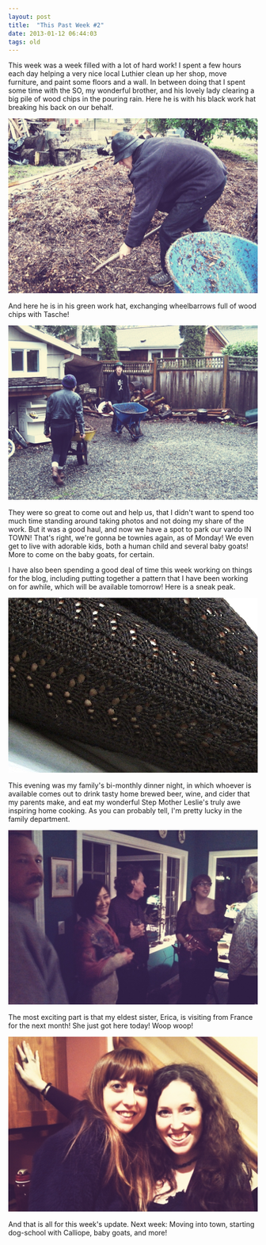 ```yaml
---
layout: post
title:  "This Past Week #2"
date: 2013-01-12 06:44:03
tags: old
---
```

This week was a week filled with a lot of hard work! I spent a few hours each day helping a very nice local Luthier clean up her shop, move furniture, and paint some floors and a wall. In between doing that I spent some time with the SO, my wonderful brother, and his lovely lady clearing a big pile of wood chips in the pouring rain. Here he is with his black work hat breaking his back on our behalf.

![IMG_0553](/uploads/2013/01/IMG_0553.jpg)

And here he is in his green work hat, exchanging wheelbarrows full of wood chips with
Tasche!

![IMG_0555](/uploads/2013/01/IMG_0555.jpg)

They were so great to come out and help us, that I didn't want to spend too much time standing around taking photos and not doing my share of the work. But it was a good haul, and now we have a spot to park our vardo IN TOWN! That's right, we're gonna be townies again, as of Monday! We even get to live with adorable kids, both a human child and several baby goats! More to come on the baby goats, for certain.

I have also been spending a good deal of time this week working on things for the blog, including putting together a pattern that I have been working on for awhile, which will be available tomorrow! Here is a sneak peak.

![preview](/uploads/2013/01/preview.jpg)

This evening was my family's bi-monthly dinner night, in which whoever is available comes out to drink tasty home brewed beer, wine, and cider that my parents make, and eat my wonderful Step Mother Leslie's truly awe inspiring home cooking. As you can probably tell, I'm pretty lucky in the family department.

![IMG_20130111_200046_324](/uploads/2013/01/IMG_20130111_200046_324.jpg)

The most exciting part is that my eldest sister, Erica, is visiting from France for the next month! She just got here today! Woop woop!

![IMG_20130111_205253_579](/uploads/2013/01/IMG_20130111_205253_579.jpg)

And that is all for this week's update. Next week: Moving into town, starting dog-school with Calliope, baby goats, and more!
